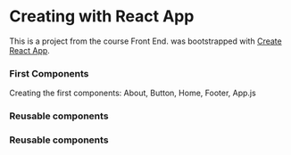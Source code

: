 # Creating with React App

This is a project from the course Front End.   was bootstrapped with [Create React App](https://github.com/facebook/create-react-app).

### First Components

Creating the first components: About, Button, Home, Footer, App.js

### Reusable components

### Reusable components


